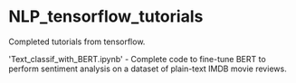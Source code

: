 # NLP_tensorflow_tutorials
Completed tutorials from tensorflow.

'Text_classif_with_BERT.ipynb' - Complete code to fine-tune BERT to perform sentiment analysis on a dataset of plain-text IMDB movie reviews.
